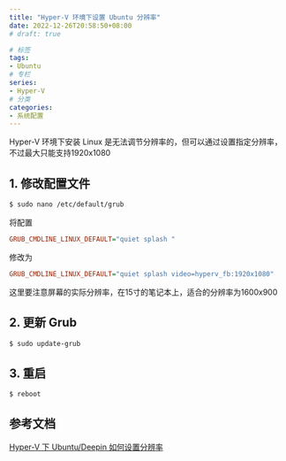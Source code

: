 ```yaml
---
title: "Hyper-V 环境下设置 Ubuntu 分辨率"
date: 2022-12-26T20:58:50+08:00
# draft: true

# 标签
tags:
- Ubuntu
# 专栏
series:
- Hyper-V
# 分类
categories:
- 系统配置
---
```


Hyper-V 环境下安装 Linux 是无法调节分辨率的，但可以通过设置指定分辨率，不过最大只能支持1920x1080

##  1. 修改配置文件
```bash
$ sudo nano /etc/default/grub
```
将配置
```ini
GRUB_CMDLINE_LINUX_DEFAULT="quiet splash "
```
修改为
```ini
GRUB_CMDLINE_LINUX_DEFAULT="quiet splash video=hyperv_fb:1920x1080"
```
这里要注意屏幕的实际分辨率，在15寸的笔记本上，适合的分辨率为1600x900

## 2. 更新 Grub
```bash
$ sudo update-grub
```

## 3. 重启
```bash
$ reboot
```

## 参考文档
[Hyper-V 下 Ubuntu/Deepin 如何设置分辨率](https://www.pcoic.com/system/743.html)